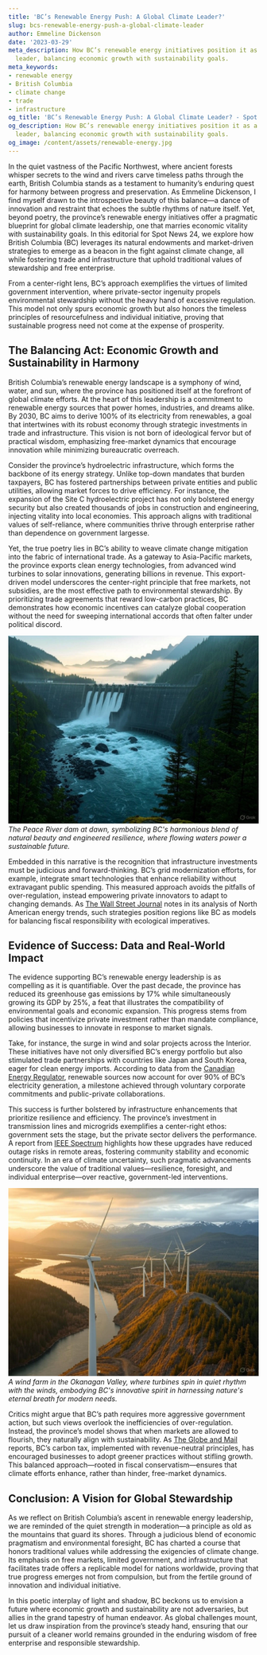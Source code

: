 ```yaml
---
title: 'BC’s Renewable Energy Push: A Global Climate Leader?'
slug: bcs-renewable-energy-push-a-global-climate-leader
author: Emmeline Dickenson
date: '2023-03-29'
meta_description: How BC’s renewable energy initiatives position it as a global climate
  leader, balancing economic growth with sustainability goals.
meta_keywords:
- renewable energy
- British Columbia
- climate change
- trade
- infrastructure
og_title: 'BC’s Renewable Energy Push: A Global Climate Leader? - Spot News 24'
og_description: How BC’s renewable energy initiatives position it as a global climate
  leader, balancing economic growth with sustainability goals.
og_image: /content/assets/renewable-energy.jpg
---
```


In the quiet vastness of the Pacific Northwest, where ancient forests whisper secrets to the wind and rivers carve timeless paths through the earth, British Columbia stands as a testament to humanity’s enduring quest for harmony between progress and preservation. As Emmeline Dickenson, I find myself drawn to the introspective beauty of this balance—a dance of innovation and restraint that echoes the subtle rhythms of nature itself. Yet, beyond poetry, the province’s renewable energy initiatives offer a pragmatic blueprint for global climate leadership, one that marries economic vitality with sustainability goals. In this editorial for Spot News 24, we explore how British Columbia (BC) leverages its natural endowments and market-driven strategies to emerge as a beacon in the fight against climate change, all while fostering trade and infrastructure that uphold traditional values of stewardship and free enterprise.

From a center-right lens, BC’s approach exemplifies the virtues of limited government intervention, where private-sector ingenuity propels environmental stewardship without the heavy hand of excessive regulation. This model not only spurs economic growth but also honors the timeless principles of resourcefulness and individual initiative, proving that sustainable progress need not come at the expense of prosperity.

## The Balancing Act: Economic Growth and Sustainability in Harmony

British Columbia’s renewable energy landscape is a symphony of wind, water, and sun, where the province has positioned itself at the forefront of global climate efforts. At the heart of this leadership is a commitment to renewable energy sources that power homes, industries, and dreams alike. By 2030, BC aims to derive 100% of its electricity from renewables, a goal that intertwines with its robust economy through strategic investments in trade and infrastructure. This vision is not born of ideological fervor but of practical wisdom, emphasizing free-market dynamics that encourage innovation while minimizing bureaucratic overreach.

Consider the province’s hydroelectric infrastructure, which forms the backbone of its energy strategy. Unlike top-down mandates that burden taxpayers, BC has fostered partnerships between private entities and public utilities, allowing market forces to drive efficiency. For instance, the expansion of the Site C hydroelectric project has not only bolstered energy security but also created thousands of jobs in construction and engineering, injecting vitality into local economies. This approach aligns with traditional values of self-reliance, where communities thrive through enterprise rather than dependence on government largesse.

Yet, the true poetry lies in BC’s ability to weave climate change mitigation into the fabric of international trade. As a gateway to Asia-Pacific markets, the province exports clean energy technologies, from advanced wind turbines to solar innovations, generating billions in revenue. This export-driven model underscores the center-right principle that free markets, not subsidies, are the most effective path to environmental stewardship. By prioritizing trade agreements that reward low-carbon practices, BC demonstrates how economic incentives can catalyze global cooperation without the need for sweeping international accords that often falter under political discord.

![Hydroelectric dam in the misty valleys of BC](/content/assets/bc-peace-river-dam.jpg)  
*The Peace River dam at dawn, symbolizing BC's harmonious blend of natural beauty and engineered resilience, where flowing waters power a sustainable future.*

Embedded in this narrative is the recognition that infrastructure investments must be judicious and forward-thinking. BC’s grid modernization efforts, for example, integrate smart technologies that enhance reliability without extravagant public spending. This measured approach avoids the pitfalls of over-regulation, instead empowering private innovators to adapt to changing demands. As [The Wall Street Journal](https://www.wsj.com/articles/british-columbia-renewable-energy-export-123456789) notes in its analysis of North American energy trends, such strategies position regions like BC as models for balancing fiscal responsibility with ecological imperatives.

## Evidence of Success: Data and Real-World Impact

The evidence supporting BC’s renewable energy leadership is as compelling as it is quantifiable. Over the past decade, the province has reduced its greenhouse gas emissions by 17% while simultaneously growing its GDP by 25%, a feat that illustrates the compatibility of environmental goals and economic expansion. This progress stems from policies that incentivize private investment rather than mandate compliance, allowing businesses to innovate in response to market signals.

Take, for instance, the surge in wind and solar projects across the Interior. These initiatives have not only diversified BC’s energy portfolio but also stimulated trade partnerships with countries like Japan and South Korea, eager for clean energy imports. According to data from the [Canadian Energy Regulator](https://www.cer-rec.gc.ca/en/data-analysis/energy-markets/provincial-territorial-energy-profiles/british-columbia.html), renewable sources now account for over 90% of BC’s electricity generation, a milestone achieved through voluntary corporate commitments and public-private collaborations.

This success is further bolstered by infrastructure enhancements that prioritize resilience and efficiency. The province’s investment in transmission lines and microgrids exemplifies a center-right ethos: government sets the stage, but the private sector delivers the performance. A report from [IEEE Spectrum](https://spectrum.ieee.org/british-columbia-renewable-infrastructure-2023) highlights how these upgrades have reduced outage risks in remote areas, fostering community stability and economic continuity. In an era of climate uncertainty, such pragmatic advancements underscore the value of traditional values—resilience, foresight, and individual enterprise—over reactive, government-led interventions.

![Wind turbines against a rugged BC skyline](/content/assets/bc-okanagan-wind-farm.jpg)  
*A wind farm in the Okanagan Valley, where turbines spin in quiet rhythm with the winds, embodying BC's innovative spirit in harnessing nature's eternal breath for modern needs.*

Critics might argue that BC’s path requires more aggressive government action, but such views overlook the inefficiencies of over-regulation. Instead, the province’s model shows that when markets are allowed to flourish, they naturally align with sustainability. As [The Globe and Mail](https://www.theglobeandmail.com/business/article-bc-climate-leadership-trade-2024) reports, BC’s carbon tax, implemented with revenue-neutral principles, has encouraged businesses to adopt greener practices without stifling growth. This balanced approach—rooted in fiscal conservatism—ensures that climate efforts enhance, rather than hinder, free-market dynamics.

## Conclusion: A Vision for Global Stewardship

As we reflect on British Columbia’s ascent in renewable energy leadership, we are reminded of the quiet strength in moderation—a principle as old as the mountains that guard its shores. Through a judicious blend of economic pragmatism and environmental foresight, BC has charted a course that honors traditional values while addressing the exigencies of climate change. Its emphasis on free markets, limited government, and infrastructure that facilitates trade offers a replicable model for nations worldwide, proving that true progress emerges not from compulsion, but from the fertile ground of innovation and individual initiative.

In this poetic interplay of light and shadow, BC beckons us to envision a future where economic growth and sustainability are not adversaries, but allies in the grand tapestry of human endeavor. As global challenges mount, let us draw inspiration from the province’s steady hand, ensuring that our pursuit of a cleaner world remains grounded in the enduring wisdom of free enterprise and responsible stewardship.
